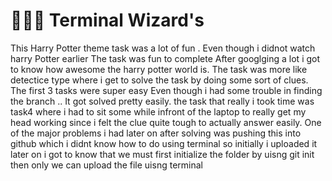 # 🧙‍♂️✨ Terminal Wizard's 
This Harry Potter theme task was a lot of fun . Even though i didnot watch harry Potter earlier The task was fun to complete After 
googlging a lot i got to know how awesome the harry potter world is. The task was more like detectice type where i get to solve the 
task by doing some sort of clues. The first 3 tasks were super easy Even though i had some trouble in finding the branch .. It got solved
pretty easily. the task that really i took time was task4 where i had to sit some while infront of the laptop to really get my head working since i felt the clue quite tough to actually answer easily.
One of the major problems i had later on after solving was pushing this into github which i didnt know how to do using terminal so initially i uploaded it later on i got to know that we must first initialize the folder by uisng git init then only we can upload the file uisng terminal
